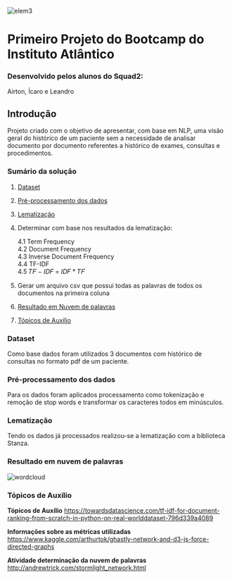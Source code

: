 



![elem3](https://user-images.githubusercontent.com/104634692/169033139-31b70a2d-d302-4150-b6ca-723dd636aa3c.png)



# Primeiro Projeto do Bootcamp do Instituto Atlântico 


### Desenvolvido pelos alunos do Squad2:
Airton, Ícaro e Leandro



## Introdução

Projeto criado com o objetivo de apresentar, com base em NLP, uma visão geral do histórico de um paciente sem a necessidade de analisar documento por documento referentes a histórico de exames, consultas e procedimentos.



### Sumário da solução

1. [Dataset](#section01)
   
2. [Pré-processamento dos dados](#section02)
  
3. [Lematização](#section03)

4. Determinar com base nos resultados da lematização:

    4.1 Term Frequency<br>
    4.2 Document Frequency<br>
    4.3 Inverse Document Frequency<br>
    4.4 TF-IDF<br>
    4.5 𝑇𝐹 − 𝐼𝐷𝐹 = 𝐼𝐷𝐹 * 𝑇𝐹<br>
 5. Gerar um arquivo csv que possui todas as palavras de todos os documentos na primeira coluna
 6. [Resultado em Nuvem de palavras](#section04)
 7. [Tópicos de Auxílio](#section05)
   


<a id='section01'></a>
### Dataset
Como base dados foram utilizados 3 documentos com histórico de consultas no formato pdf de um paciente.

<a id='section02'></a>
### Pré-processamento dos dados
Para os dados foram aplicados processamento como tokenização e remoção de stop words e transformar os caracteres todos em minúsculos.

<a id='section03'></a>
### Lematização
Tendo os dados já processados realizou-se a lematização com a biblioteca Stanza.

<a id='section04'></a>
### Resultado em nuvem de palavras

![wordcloud](https://user-images.githubusercontent.com/104634692/169050734-2e48c05a-7cd9-40ba-b0af-772f6009d4e3.png)

<a id='section05'></a>
### Tópicos de Auxílio


**Tópicos de Auxílio**
https://towardsdatascience.com/tf-idf-for-document-ranking-from-scratch-in-python-on-real-worlddataset-796d339a4089

**Informações sobre as métricas utilizadas**
https://www.kaggle.com/arthurtok/ghastly-network-and-d3-js-force-directed-graphs

**Atividade determinação da nuvem de palavras**
http://andrewtrick.com/stormlight_network.html
